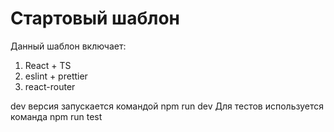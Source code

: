 # Стартовый шаблон

Данный шаблон включает:
1. React + TS
2. eslint + prettier
3. react-router

dev версия запускается командой npm run dev
Для тестов используется команда npm run test
